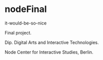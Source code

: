 # nodeFinal
it-would-be-so-nice

Final project.

Dip. Digital Arts and Interactive Technologies.

Node Center for Interactive Studies, Berlin.
